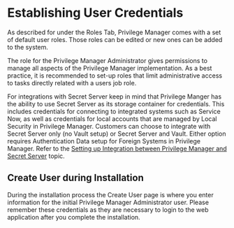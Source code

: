 [title]: # (~ PM User Credentials)
[tags]: # (establish)
[priority]: # (2107)
# Establishing User Credentials

As described for under the Roles Tab, Privilege Manager comes with a set of default user roles. Those roles can be edited or new ones can be added to the system.

The role for the Privilege Manager Administrator gives permissions to manage all aspects of the Privilege Manager implementation. As a best practice, it is recommended to set-up roles that limit administrative access to tasks directly related with a users job role.

For integrations with Secret Server keep in mind that Privilege Manger has the ability to use Secret Server as its storage container for credentials. This includes credentials for connecting to integrated systems such as Service Now, as well as credentials for local accounts that are managed by Local Security in Privilege Manager. Customers can choose to integrate with Secret Server only (no Vault setup) or Secret Server and Vault. Either option requires Authentication Data setup for Foreign Systems in Privilege Manager. Refer to the [Setting up Integration between Privilege Manager and Secret Server](../integration/set-up-pm-ss-integration.md) topic.

## Create User during Installation

During the installation process the Create User page is where you enter information for the initial Privilege Manager Administrator user. Please remember these credentials as they are necessary to login to the web application after you complete the installation.
